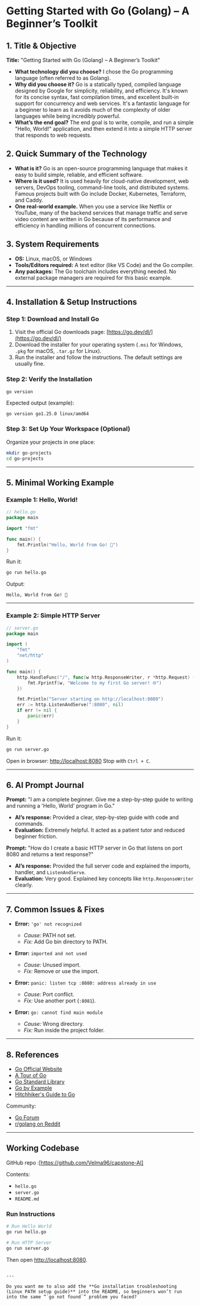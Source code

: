 

# Getting Started with Go (Golang) – A Beginner’s Toolkit



## 1. Title & Objective

**Title:** "Getting Started with Go (Golang) – A Beginner’s Toolkit"

- **What technology did you choose?** I chose the Go programming language (often referred to as Golang).
- **Why did you choose it?** Go is a statically typed, compiled language designed by Google for simplicity, reliability, and efficiency. It's known for its concise syntax, fast compilation times, and excellent built-in support for concurrency and web services. It's a fantastic language for a beginner to learn as it avoids much of the complexity of older languages while being incredibly powerful.
- **What’s the end goal?** The end goal is to write, compile, and run a simple "Hello, World!" application, and then extend it into a simple HTTP server that responds to web requests.



## 2. Quick Summary of the Technology

- **What is it?** Go is an open-source programming language that makes it easy to build simple, reliable, and efficient software.
- **Where is it used?** It is used heavily for cloud-native development, web servers, DevOps tooling, command-line tools, and distributed systems. Famous projects built with Go include Docker, Kubernetes, Terraform, and Caddy.
- **One real-world example.** When you use a service like Netflix or YouTube, many of the backend services that manage traffic and serve video content are written in Go because of its performance and efficiency in handling millions of concurrent connections.


## 3. System Requirements

- **OS:** Linux, macOS, or Windows
- **Tools/Editors required:** A text editor (like VS Code) and the Go compiler.
- **Any packages:** The Go toolchain includes everything needed. No external package managers are required for this basic example.

---

## 4. Installation & Setup Instructions

### Step 1: Download and Install Go
1. Visit the official Go downloads page: [https://go.dev/dl/](https://go.dev/dl/)
2. Download the installer for your operating system (`.msi` for Windows, `.pkg` for macOS, `.tar.gz` for Linux).
3. Run the installer and follow the instructions. The default settings are usually fine.

### Step 2: Verify the Installation
```bash
go version
````

Expected output (example):

```
go version go1.25.0 linux/amd64
```

### Step 3: Set Up Your Workspace (Optional)

Organize your projects in one place:

```bash
mkdir go-projects
cd go-projects
```

---

## 5. Minimal Working Example

### Example 1: Hello, World!

```go
// hello.go
package main

import "fmt"

func main() {
    fmt.Println("Hello, World from Go! 🚀")
}
```

Run it:

```bash
go run hello.go
```

Output:

```
Hello, World from Go! 🚀
```

---

### Example 2: Simple HTTP Server

```go
// server.go
package main

import (
    "fmt"
    "net/http"
)

func main() {
    http.HandleFunc("/", func(w http.ResponseWriter, r *http.Request) {
        fmt.Fprintf(w, "Welcome to my first Go server! 🌐")
    })

    fmt.Println("Server starting on http://localhost:8080")
    err := http.ListenAndServe(":8080", nil)
    if err != nil {
        panic(err)
    }
}
```

Run it:

```bash
go run server.go
```

Open in browser: [http://localhost:8080](http://localhost:8080)
Stop with `Ctrl + C`.

---

## 6. AI Prompt Journal

**Prompt:** "I am a complete beginner. Give me a step-by-step guide to writing and running a 'Hello, World' program in Go."

* **AI’s response:** Provided a clear, step-by-step guide with code and commands.
* **Evaluation:** Extremely helpful. It acted as a patient tutor and reduced beginner friction.

**Prompt:** "How do I create a basic HTTP server in Go that listens on port 8080 and returns a text response?"

* **AI’s response:** Provided the full server code and explained the imports, handler, and `ListenAndServe`.
* **Evaluation:** Very good. Explained key concepts like `http.ResponseWriter` clearly.

---

## 7. Common Issues & Fixes

* **Error:** `'go' not recognized`

  * *Cause:* PATH not set.
  * *Fix:* Add Go bin directory to PATH.

* **Error:** `imported and not used`

  * *Cause:* Unused import.
  * *Fix:* Remove or use the import.

* **Error:** `panic: listen tcp :8080: address already in use`

  * *Cause:* Port conflict.
  * *Fix:* Use another port (`:8081`).

* **Error:** `go: cannot find main module`

  * *Cause:* Wrong directory.
  * *Fix:* Run inside the project folder.

---

## 8. References

* [Go Official Website](https://go.dev/)
* [A Tour of Go](https://go.dev/tour/)
* [Go Standard Library](https://pkg.go.dev/std)
* [Go by Example](https://gobyexample.com/)
* [Hitchhiker's Guide to Go](https://github.com/beyondns/gotips)

Community:

* [Go Forum](https://forum.golangbridge.org/)
* [r/golang on Reddit](https://www.reddit.com/r/golang/)

---

## Working Codebase

GitHub repo :[https://github.com/Velma96/capstone-AI]

Contents:

* `hello.go`
* `server.go`
* `README.md`

### Run Instructions

```bash
# Run Hello World
go run hello.go

# Run HTTP Server
go run server.go
```

Then open [http://localhost:8080](http://localhost:8080).

```

---

Do you want me to also add the **Go installation troubleshooting (Linux PATH setup guide)** into the README, so beginners won’t run into the same “`go not found`” problem you faced?
```
